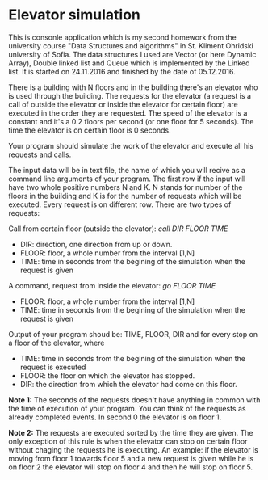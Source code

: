 # Elevator simulation

This is consonle application which is my second homework from the university course "Data Structures and algorithms" in St. Kliment Ohridski university of Sofia. The data structures I used are Vector (or here Dynamic Array), Double linked list and Queue which is implemented by the Linked list. It is started on 24.11.2016 and finished by the date of 05.12.2016.

There is a building with N floors and in the building there's an elevator who is used through the building. The requests for the elevator (a request is a call of outside the elevator or inside the elevator for certain floor) are executed in the order they are requested. The speed of the elevator is a constant and it's a 0.2 floors per second (or one floor for 5 seconds). The time the elevator is on certain floor is 0 seconds.

Your program should simulate the work of the elevator and execute all his requests and calls.

The input data will be in text file, the name of which you will recive as a command line arguments of your program. The first row if the input will have two whole positive numbers N and K. N stands for number of the floors in the building and K is for the number of requests which will be executed. Every request is on different row. There are two types of requests:

Call from certain floor (outside the elevator):
*call DIR FLOOR TIME*
- DIR: direction, one direction from up or down.
- FLOOR: floor, a whole number from the interval [1,N]
- TIME: time in seconds from the begining of the simulation when the request is given

A command, request from inside the elevator:
*go FLOOR TIME*
- FLOOR: floor, a whole number from the interval [1,N]
- TIME: time in seconds from the begining of the simulation when the request is given

Output of your program shoud be: TIME, FLOOR, DIR and for every stop on a floor of the elevator, where
- TIME: time in seconds from the begining of the simulation when the request is executed
- FLOOR: the floor on which the elevator has stopped.
- DIR: the direction from which the elevator had come on this floor.

**Note 1:**
The seconds of the requests doesn't have anything in common with the time of execution of your program. You can think of the requests as already completed events. In second 0 the elevator is on floor 1.

**Note 2:** 
The requests are executed sorted by the time they are given. The only exception of this rule is when the elevator can stop on certain floor without chaging the requests he is executing.
An example: if the elevator is moving from floor 1 towards floor 5 and a new request is given while he is on floor 2 the elevator will stop on floor 4 and then he will stop on floor 5.


